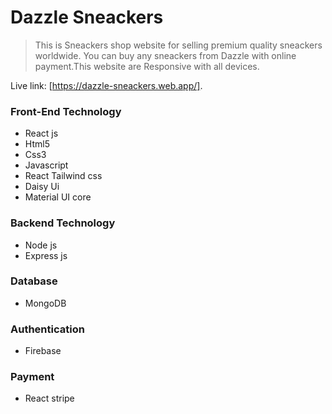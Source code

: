 # Dazzle Sneackers

> This is Sneackers shop website for selling premium quality sneackers worldwide. You can buy any sneackers from Dazzle with online payment.This website are Responsive with all devices.


Live link: [https://dazzle-sneackers.web.app/].

### Front-End Technology
* React js
* Html5
* Css3
* Javascript
* React Tailwind css
* Daisy Ui
* Material UI core

### Backend Technology
* Node js
* Express js

### Database
* MongoDB

### Authentication
* Firebase

### Payment
* React stripe


